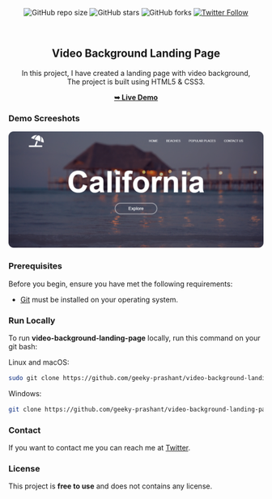 <div align="center">
  
  ![GitHub repo size](https://img.shields.io/github/repo-size/geeky-prashant/video-background-landing-page)
  ![GitHub stars](https://img.shields.io/github/stars/geeky-prashant/video-background-landing-page)
  ![GitHub forks](https://img.shields.io/github/forks/geeky-prashant/video-background-landing-page?style=social)
  [![Twitter Follow](https://img.shields.io/twitter/follow/geekyprashant?style=social)](https://twitter.com/intent/follow?screen_name=geekyprashant)
 
  <br />

  <h2 align="center">Video Background Landing Page</h2>

  In this project, I have created a landing page with video background, <br />The project is built using HTML5 & CSS3.

  <a href="https://geeky-prashant.github.io/video-background-landing-page/"><strong>➥ Live Demo</strong></a>

</div>

### Demo Screeshots

![Video Background Landing Page Desktop Demo](./readme-images/Video-Background.png "Desktop Demo")

### Prerequisites

Before you begin, ensure you have met the following requirements:

* [Git](https://git-scm.com/downloads "Download Git") must be installed on your operating system.

### Run Locally

To run **video-background-landing-page** locally, run this command on your git bash:

Linux and macOS:

```bash
sudo git clone https://github.com/geeky-prashant/video-background-landing-page.git
```

Windows:

```bash
git clone https://github.com/geeky-prashant/video-background-landing-page.git
```

### Contact

If you want to contact me you can reach me at [Twitter](https://www.twitter.com/geekyprashant).

### License

This project is **free to use** and does not contains any license.
